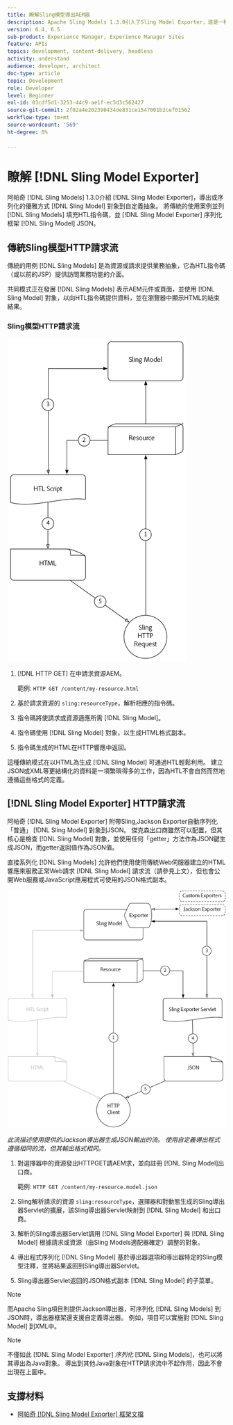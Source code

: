 ```yaml
---
title: 瞭解Sling模型導出AEM器
description: Apache Sling Models 1.3.0引入了Sling Model Exporter，這是一種將Sling Model對象導出或序列化為自定義抽象的優雅方法。 本文將使用Sling Models填充HTL指令碼的傳統使用情形與利用Sling Model Exporter框架將Sling Model序列化為JSON並列。
version: 6.4, 6.5
sub-product: Experience Manager, Experience Manager Sites
feature: APIs
topics: development, content-delivery, headless
activity: understand
audience: developer, architect
doc-type: article
topic: Development
role: Developer
level: Beginner
exl-id: 03cdf5d1-3253-44c9-ae1f-ec5d3c562427
source-git-commit: 2f02a4e202390434de831ce1547001b2cef01562
workflow-type: tm+mt
source-wordcount: '569'
ht-degree: 0%

---
```


# 瞭解 [!DNL Sling Model Exporter]

阿帕奇 [!DNL Sling Models] 1.3.0介紹 [!DNL Sling Model Exporter]，導出或序列化的優雅方式 [!DNL Sling Model] 對象到自定義抽象。 將傳統的使用案例並列 [!DNL Sling Models] 填充HTL指令碼，並 [!DNL Sling Model Exporter] 序列化框架 [!DNL Sling Model] JSON。

## 傳統Sling模型HTTP請求流

傳統的用例 [!DNL Sling Models] 是為資源或請求提供業務抽象，它為HTL指令碼（或以前的JSP）提供訪問業務功能的介面。

共同模式正在發展 [!DNL Sling Models] 表示AEM元件或頁面，並使用 [!DNL Sling Model] 對象，以向HTL指令碼提供資料，並在瀏覽器中顯示HTML的結束結果。

### Sling模型HTTP請求流

![吊具模型請求流](./assets/understand-sling-model-exporter/sling-model-request-flow.png)

1. [!DNL HTTP GET] 在中請求資源AEM。

   範例: `HTTP GET /content/my-resource.html`

1. 基於請求資源的 `sling:resourceType`，解析相應的指令碼。

1. 指令碼將使請求或資源適應所需 [!DNL Sling Model]。

1. 指令碼使用 [!DNL Sling Model] 對象，以生成HTML格式副本。

1. 指令碼生成的HTML在HTTP響應中返回。

這種傳統模式在以HTML為生成 [!DNL Sling Model] 可通過HTL輕鬆利用。 建立JSON或XML等更結構化的資料是一項繁瑣得多的工作，因為HTL不會自然而然地遵循這些格式的定義。

## [!DNL Sling Model Exporter] HTTP請求流

阿帕奇 [!DNL Sling Model Exporter] 附帶Sling,Jackson Exporter自動序列化「普通」 [!DNL Sling Model] 對象到JSON。 傑克森出口商雖然可以配置，但其核心是檢查 [!DNL Sling Model] 對象，並使用任何「getter」方法作為JSON鍵生成JSON，而getter返回值作為JSON值。

直接系列化 [!DNL Sling Models] 允許他們使用使用傳統Web伺服器建立的HTML響應來服務正常Web請求 [!DNL Sling Model] 請求流（請參見上文），但也會公開Web服務或JavaScript應用程式可使用的JSON格式副本。

![Sling模型導出器HTTP請求流](./assets/understand-sling-model-exporter/sling-model-exporter-request-flow.png)

*此流描述使用提供的Jackson導出器生成JSON輸出的流。 使用自定義導出程式遵循相同的流，但其輸出格式相同。*

1. 對選擇器中的資源發出HTTPGET請AEM求，並向註冊 [!DNL Sling Model]出口商。

   範例: `HTTP GET /content/my-resource.model.json`

1. Sling解析請求的資源 `sling:resourceType`，選擇器和對動態生成的Sling導出器Servlet的擴展，該Sling導出器Servlet映射到 [!DNL Sling Model] 和出口商。
1. 解析的Sling導出器Servlet調用 [!DNL Sling Model Exporter] 與 [!DNL Sling Model] 根據請求或資源（由Sling Models適配器確定）調整的對象。
1. 導出程式序列化 [!DNL Sling Model] 基於導出器選項和導出器特定的Sling模型注釋，並將結果返回到Sling導出器Servlet。
1. Sling導出器Servlet返回的JSON格式副本 [!DNL Sling Model] 的子菜單。

>[!NOTE]
>
>而Apache Sling項目則提供Jackson導出器，可序列化 [!DNL Sling Models] 到JSON時，導出器框架還支援自定義導出器。 例如，項目可以實施對 [!DNL Sling Model] 到XML中。

>[!NOTE]
>
>不僅如此 [!DNL Sling Model Exporter] *序列化* [!DNL Sling Models]，也可以將其導出為Java對象。 導出到其他Java對象在HTTP請求流中不起作用，因此不會出現在上圖中。

## 支撐材料

* [阿帕奇 [!DNL Sling Model Exporter] 框架文檔](https://sling.apache.org/documentation/bundles/models.html#exporter-framework-since-130)
